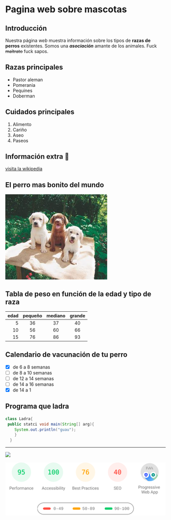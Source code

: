# Pagina web sobre mascotas
## Introducción
Nuestra página *web* muestra información sobre los tipos de
**razas de perros** existentes. Somos una **_asociación_**
amante de los animales. Fuck ~~maltrato~~ fuck sapos.

## Razas principales

- Pastor aleman
- Pomerania
- Pequines
- Doberman

## Cuidados principales

1. Alimento
2. Cariño
3. Aseo
4. Paseos

## Información extra :dog:

[visita la wikipedia](https://es.wikipedia.org/wiki/Canis_familiaris)


## El perro mas bonito del mundo


![alt][perro]



## Tabla de peso en función de la edad y tipo de raza


| edad | pequeño | mediano | grande |
|   --:| :-----:  | :------:  | :------: |
| 5    | 36      |   37     | 40     |
| 10   |  56     |   60     |   66   |
| 15   |   76    |    86    |   93    |


## Calendario de vacunación de tu perro


- [X] de 6 a 8 semanas
- [ ] de 8 a 10 semanas
- [ ] de 12 a 14 semanas
- [ ] de 14 a 16 semanas
- [X] de 14 a 1

## Programa que ladra


```java
class Ladra{
 public statci void main(String[] arg){
    System.out.println("guau");
    }
  }
  ```
  
  -------
  
  <img width="50" src ="https://www.zooplus.es/magazine/wp-content/uploads/2017/10/Mi-perro-ladra-mucho.jpg"/>
  
![alt][banner]


[perro]:labrador.jpg
[banner]:banner.svg
